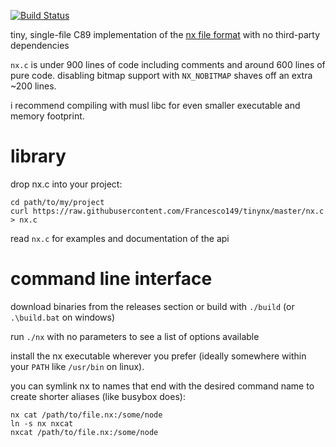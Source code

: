 [![Build Status](https://travis-ci.org/Francesco149/tinynx.svg?branch=master)](https://travis-ci.org/Francesco149/tinynx)

tiny, single-file C89 implementation of the
[nx file format](http://nxformat.github.io/) with no third-party
dependencies

```nx.c``` is under 900 lines of code including comments and
around 600 lines of pure code. disabling bitmap support with
```NX_NOBITMAP``` shaves off an extra ~200 lines.

i recommend compiling with musl libc for even smaller executable
and memory footprint.

# library
drop nx.c into your project:

```shell
cd path/to/my/project
curl https://raw.githubusercontent.com/Francesco149/tinynx/master/nx.c > nx.c
```

read ```nx.c``` for examples and documentation of the api

# command line interface
download binaries from the releases section or build with
```./build``` (or ```.\build.bat``` on windows)

run ```./nx``` with no parameters to see a list of options
available

install the nx executable wherever you prefer (ideally somewhere
within your ```PATH``` like ```/usr/bin``` on linux).

you can symlink nx to names that end with the desired command name
to create shorter aliases (like busybox does):

```shell
nx cat /path/to/file.nx:/some/node
ln -s nx nxcat
nxcat /path/to/file.nx:/some/node
```

